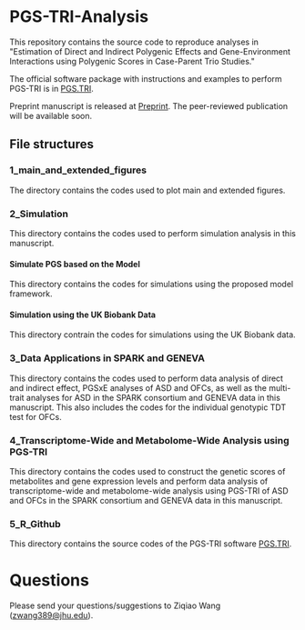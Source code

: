 # PGS-TRI-Analysis

This repository contains the source code to reproduce analyses in "Estimation of Direct and Indirect Polygenic Effects and Gene-Environment Interactions using Polygenic Scores in Case-Parent Trio Studies."

The official software package with instructions and examples to perform PGS-TRI is in [PGS.TRI](https://github.com/ziqiaow/PGS.TRI/tree/main).

Preprint manuscript is released at [Preprint](https://www.medrxiv.org/content/10.1101/2024.10.08.24315066v1). The peer-reviewed publication will be available soon. 

## File structures

### 1_main_and_extended_figures
The directory contains the codes used to plot main and extended figures.

### 2_Simulation
This directory contains the codes used to perform simulation analysis in this manuscript.
#### Simulate PGS based on the Model
This directory contains the codes for simulations using the proposed model framework.
#### Simulation using the UK Biobank Data
This directory contrain the codes for simulations using the UK Biobank data.

### 3_Data Applications in SPARK and GENEVA
This directory contains the codes used to perform data analysis of direct and indirect effect, PGSxE analyses of ASD and OFCs, as well as the multi-trait analyses for ASD in the SPARK consortium and GENEVA data in this manuscript. This also includes the codes for the individual genotypic TDT test for OFCs.

### 4_Transcriptome-Wide and Metabolome-Wide Analysis using PGS-TRI
This directory contains the codes used to construct the genetic scores of metabolites and gene expression levels and perform data analysis of transcriptome-wide and metabolome-wide analysis using PGS-TRI of ASD and OFCs in the SPARK consortium and GENEVA data in this manuscript.

### 5_R_Github
This directory contains the source codes of the PGS-TRI software [PGS.TRI](https://github.com/ziqiaow/PGS.TRI/tree/main).

# Questions
Please send your questions/suggestions to Ziqiao Wang (zwang389@jhu.edu).
